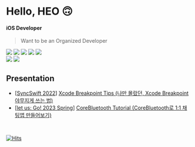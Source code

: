 # Hello, HEO 🙃


#### iOS Developer

> Want to be an Organized Developer

<p>
	<img src="https://img.shields.io/badge/iOS-000000?style=flat-square&logo=Apple&logoColor=white"/>
	<img src="https://img.shields.io/badge/Swift-FA7343?style=flat-square&logo=Swift&logoColor=white"/>
	<img src="https://img.shields.io/badge/RxSwift-B7178C?style=flat-square&logo=ReactiveX&logoColor=white"/>
	<img src="https://img.shields.io/badge/CocoaPods-EE3322?style=flat-square&logo=CocoaPods&logoColor=white"/>
  	<img src="https://img.shields.io/badge/BLE-0082FC?style=flat-square&logo=Bluetooth&logoColor=white"/>
	<br>
	<img src="https://img.shields.io/badge/Notion-F6F5F1?style=flat-square&logo=Notion&logoColor=black"/>
	<img src="https://img.shields.io/badge/Figma-F24E1E?style=flat-square&logo=Figma&logoColor=white"/>
</p>



## Presentation
- [[SyncSwift 2022](https://syncswift2022.netlify.app/)] [Xcode Breakpoint Tips (나만 몰랐던, Xcode Breakpoint 야무지게 쓰는 법)](https://www.youtube.com/watch?v=K7mH_o1PBS0&t)
- [[let us: Go! 2023 Spring](https://let-us-go-2023-spring.vercel.app/)] [CoreBluetooth Tutorial (CoreBluetooth로 1:1 채팅앱 만들어보기)](https://youtu.be/p1KoJtqxXBE)

<br>

[![Hits](https://hits.seeyoufarm.com/api/count/incr/badge.svg?url=https%3A%2F%2Fgithub.com%2Fheoseongjin&count_bg=%23555555&title_bg=%23555555&icon=&icon_color=%23E7E7E7&title=hits&edge_flat=false)](https://hits.seeyoufarm.com)
